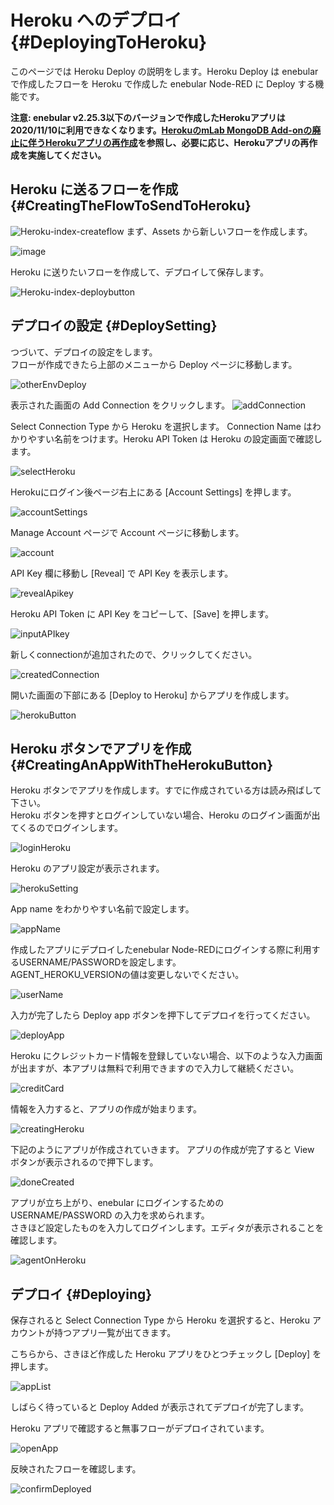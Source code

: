 # Heroku へのデプロイ {#DeployingToHeroku}

このページでは Heroku Deploy の説明をします。Heroku Deploy は enebular で作成したフローを Heroku で作成した enebular Node-RED に Deploy する機能です。

**注意: enebular v2.25.3以下のバージョンで作成したHerokuアプリは2020/11/10に利用できなくなります。[HerokuのmLab MongoDB Add-onの廃止に伴うHerokuアプリの再作成](recreating-by-postgres-addon.md)を参照し、必要に応じ、Herokuアプリの再作成を実施してください。**

## Heroku に送るフローを作成 {#CreatingTheFlowToSendToHeroku}

![Heroku-index-createflow](./../../../../img/Deploy/Heroku-index-createflow.png)
まず、Assets から新しいフローを作成します。

![image](../../../_asset/images/Deploy/DeployFlow/Heroku/deploy-deployflow-heroku_02.png)

Heroku に送りたいフローを作成して、デプロイして保存します。

![Heroku-index-deploybutton](./../../../../img/Deploy/Heroku-index-deploybutton.png)

## デプロイの設定 {#DeploySetting}

つづいて、デプロイの設定をします。  
フローが作成できたら上部のメニューから Deploy ページに移動します。

![otherEnvDeploy](./../../../../img/GetStarted/FlowDeployment-otherEnvDeploy.png)

表示された画面の Add Connection をクリックします。
![addConnection](./../../../../img/GetStarted/FlowDeployment-addConnection.png)

Select Connection Type から Heroku を選択します。
Connection Name はわかりやすい名前をつけます。Heroku API Token は Heroku の設定画面で確認します。

![selectHeroku](./../../../../img/GetStarted/FlowDeployment-selectHeroku.png)


Herokuにログイン後ページ右上にある [Account Settings] を押します。

![accountSettings](./../../../../img/GetStarted/FlowDeployment-accountSettings.png)

Manage Account ページで Account ページに移動します。

![account](./../../../../img/GetStarted/FlowDeployment-account.png)

API Key 欄に移動し [Reveal] で API Key を表示します。

![revealApikey](./../../../../img/GetStarted/FlowDeployment-revealApikey.png)

Heroku API Token に API Key をコピーして、[Save] を押します。

![inputAPIkey](./../../../../img/GetStarted/FlowDeployment-inputAPIkey.png)

新しくconnectionが追加されたので、クリックしてください。

![createdConnection](./../../../../img/GetStarted/FlowDeployment-createdConnection.png)

開いた画面の下部にある [Deploy to Heroku] からアプリを作成します。

![herokuButton](./../../../../img/GetStarted/FlowDeployment-herokuButton.png)

## Heroku ボタンでアプリを作成 {#CreatingAnAppWithTheHerokuButton}

Heroku ボタンでアプリを作成します。すでに作成されている方は読み飛ばして下さい。  
Heroku ボタンを押すとログインしていない場合、Heroku のログイン画面が出てくるのでログインします。

![loginHeroku](./../../../../img/GetStarted/FlowDeployment-loginHeroku.png)

Heroku のアプリ設定が表示されます。

![herokuSetting](./../../../../img/GetStarted/FlowDeployment-herokuSetting.png)

App name をわかりやすい名前で設定します。

![appName](./../../../../img/GetStarted/FlowDeployment-appName.png)

作成したアプリにデプロイしたenebular Node-REDにログインする際に利用するUSERNAME/PASSWORDを設定します。  
AGENT_HEROKU_VERSIONの値は変更しないでください。

![userName](./../../../../img/GetStarted/FlowDeployment-userName.png)

入力が完了したら Deploy app ボタンを押下してデプロイを行ってください。

![deployApp](./../../../../img/GetStarted/FlowDeployment-deployApp.png)

Heroku にクレジットカード情報を登録していない場合、以下のような入力画面が出ますが、本アプリは無料で利用できますので入力して継続ください。

![creditCard](./../../../../img/GetStarted/FlowDeployment-creditCard.png)

情報を入力すると、アプリの作成が始まります。

![creatingHeroku](./../../../../img/GetStarted/FlowDeployment-creatingHeroku.png)

下記のようにアプリが作成されていきます。
アプリの作成が完了すると View ボタンが表示されるので押下します。

![doneCreated](./../../../../img/GetStarted/FlowDeployment-doneCreated.png)

アプリが立ち上がり、enebular にログインするための USERNAME/PASSWORD の入力を求められます。  
さきほど設定したものを入力してログインします。エディタが表示されることを確認します。

![agentOnHeroku](./../../../../img/GetStarted/FlowDeployment-agentOnHeroku.png)

## デプロイ {#Deploying}

保存されると Select Connection Type から Heroku を選択すると、Heroku アカウントが持つアプリ一覧が出てきます。

こちらから、さきほど作成した Heroku アプリをひとつチェックし [Deploy] を押します。

![appList](./../../../../img/GetStarted/FlowDeployment-appList.png)

しばらく待っていると Deploy Added が表示されてデプロイが完了します。

Heroku アプリで確認すると無事フローがデプロイされています。

![openApp](./../../../../img/GetStarted/FlowDeployment-openApp.png)

反映されたフローを確認します。

![confirmDeployed](./../../../../img/GetStarted/FlowDeployment-confirmDeployed.png)